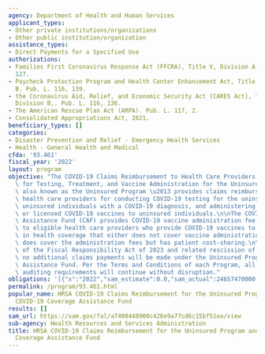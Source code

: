 ```yaml
---
agency: Department of Health and Human Services
applicant_types:
- Other private institutions/organizations
- Other public institution/organization
assistance_types:
- Direct Payments for a Specified Use
authorizations:
- Families First Coronavirus Response Act (FFCRA), Title V, Division A. Pub. L. 116,
  127.
- Paycheck Protection Program and Health Center Enhancement Act, Title I, Division
  B. Pub. L. 116, 139.
- the Coronavirus Aid, Relief, and Economic Security Act (CARES Act), Title VIII,
  Division B,. Pub. L. 116, 136.
- The American Rescue Plan Act (ARPA). Pub. L. 117, 2.
- Consolidated Appropriations Act, 2021.
beneficiary_types: []
categories:
- Disaster Prevention and Relief - Emergency Health Services
- Health - General Health and Medical
cfda: '93.461'
fiscal_year: '2022'
layout: program
objective: "The COVID-19 Claims Reimbursement to Health Care Providers and Facilities\
  \ for Testing, Treatment, and Vaccine Administration for the Uninsured Program \u2013\
  \ also known as the Uninsured Program \u2013 provides claims reimbursement to eligible\
  \ health care providers for conducting COVID-19 testing for the uninsured, treating\
  \ uninsured individuals with a COVID-19 diagnosis, and administering FDA-authorized\
  \ or licensed COVID-19 vaccines to uninsured individuals.\n\nThe COVID-19 Coverage\
  \ Assistance Fund (CAF) provides COVID-19 vaccine administration fee claims reimbursement\
  \ to eligible health care providers who provide COVID-19 vaccines to patients enrolled\
  \ in health coverage that either does not cover vaccine administration fees, or\
  \ does cover the administration fees but has patient cost-sharing.\n\nWith the passage\
  \ of the Fiscal Responsibility Act of 2023 and related rescission of program funds,\
  \ no additional claims payments will be made under the Uninsured Program or Coverage\
  \ Assistance Fund. Per the Terms and Conditions of each Program, all reporting and\
  \ auditing requirements will continue without disruption."
obligations: '[{"x":"2022","sam_estimate":0.0,"sam_actual":24657470000.0,"usa_spending_actual":13286348980.46},{"x":"2023","sam_estimate":16727120000.0,"sam_actual":0.0,"usa_spending_actual":-177699629.48},{"x":"2024","sam_estimate":20000000.0,"sam_actual":0.0,"usa_spending_actual":0.0}]'
permalink: /program/93.461.html
popular_name: HRSA COVID-19 Claims Reimbursement for the Uninsured Program and the
  COVID-19 Coverage Assistance Fund
results: []
sam_url: https://sam.gov/fal/a7400440900c426e9a77cd6c15bf51ea/view
sub-agency: Health Resources and Services Administration
title: HRSA COVID-19 Claims Reimbursement for the Uninsured Program and the COVID-19
  Coverage Assistance Fund
---
```

